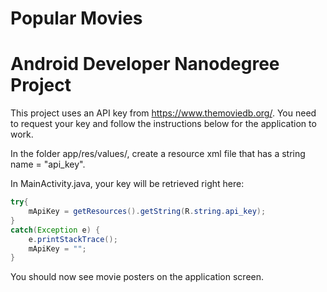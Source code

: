 # Popular Movies
# Android Developer Nanodegree Project 

This project uses an API key from https://www.themoviedb.org/. You need to request your key and follow the instructions below for the application to work.

In the folder app/res/values/, create a resource xml file that has a string
name = "api_key".

In MainActivity.java, your key will be retrieved right here:

```java
try{
	mApiKey = getResources().getString(R.string.api_key);
}
catch(Exception e) {
	e.printStackTrace();
	mApiKey = "";
}
```
  
You should now see movie posters on the application screen. 
